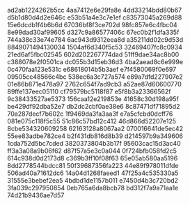 ad2ab1224262b5cc
4aa7412e6e29fa8e
4dd33214bdd80b67
d5b1d80d4d2e646c
e53b51a4e3c7e1ef
c83573045a269d88
15e6dcdb1f4b6b6d
67036bf8f3ce702d
98fc857e6c4fbc04
8e99dad30af99605
d327c9a86577406c
67ec0b2f1dfa335f
744a38c33e74e784
6ac943d9312eea8d
a35211dd02c9d53d
8849071494130034
1504af6d340f5c53
32469407fc8c0934
21ed6af5fbc02545
602d202267774dad
51ff9dae34ac8b00
c388078e2f0501ca
dc055b3d15eb36d3
4ba2aead8c6e999e
0c470faa123e531c
e68618014b5b3aef
e7f4580069f0e697
09505cc48566c4bc
538ec6a3c727a574
e89a7dfd227907e2
01e86b871e478a97
2762c654f7ad9cb3
a52ae87d60600770
89ffe137eec05110
cf79579bc5118f87
e5f8b3a23366562f
9c38433527ae5373
156caa12e219853e
41658c30d198a95f
be429df92dba52e7
db2dc2cbf0ae38e6
8c87471df71895d2
70a287decf7b602c
1f9469da3fa3aa3f
e7a5cfcbd0dcff76
081e075c118f5c55
51c86c57bd12c412
46d866d52207e125
8cbe534320609258
62163128a8067aa2
070016641de5ec42
55ee83adbe782ce4
b2f431db816d8b39
d214597b9a349606
1cda752d5bc7cded
3820373804b3b17f
95603cac15d3ac40
ff3a3a08a9b06f62
d87f57a5e3c0a044
0f724bfb058fd2c5
614c938d0d2173d8
c369b3ff10f08f63
65e05ab580aa5196
8dd2778544bdcc81
50f39687356fa223
44e89f978011dfde
506ad40a71612dc6
14a04d1268faeed1
47f25a4c535330a5
31555e3bebef2ea5
4bdbd1de1157b011
e7450d4b3c720bd2
3fa039c297950854
0eb765a6da8bcb78
bd312f7a9a71aa1e
74d21b9436ae7d57

